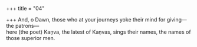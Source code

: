 +++
title = "04"

+++
And, o Dawn, those who at your journeys yoke their mind for giving— the patrons—  
here (the poet) Kaṇva, the latest of Kaṇvas, sings their names, the names  of those superior men.  